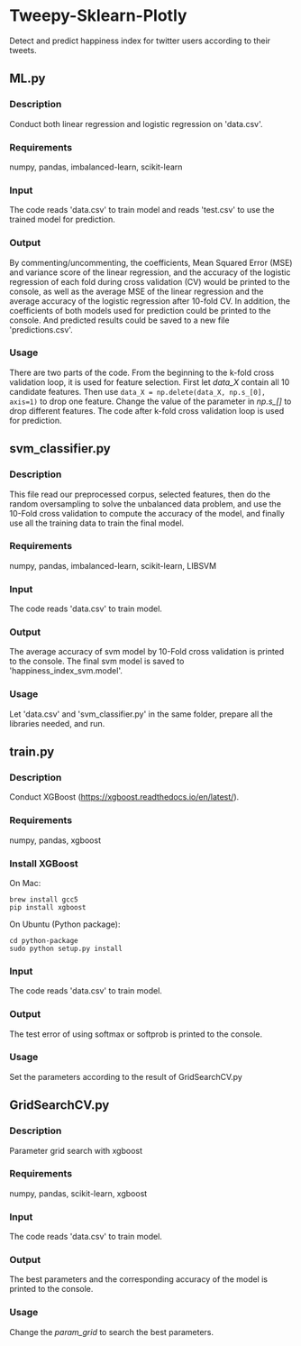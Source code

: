 # Tweepy-Sklearn-Plotly
Detect and predict happiness index for twitter users according to their tweets.

## ML.py
### Description
Conduct both linear regression and logistic regression on 'data.csv'.
### Requirements
numpy, pandas, imbalanced-learn, scikit-learn
### Input
The code reads 'data.csv' to train model and reads 'test.csv' to use the trained model for prediction.
### Output
By commenting/uncommenting, the coefficients, Mean Squared Error (MSE) and variance score of the linear regression, and the accuracy of the logistic regression of each fold during cross validation (CV) would be printed to the console, as well as the average MSE of the linear regression and the average accuracy of the logistic regression after 10-fold CV. In addition, the coefficients of both models used for prediction could be printed to the console. And predicted results could be saved to a new file 'predictions.csv'.
### Usage
There are two parts of the code. From the beginning to the k-fold cross validation loop, it is used for feature selection. First let *data_X* contain all 10 candidate features. Then use ```data_X = np.delete(data_X, np.s_[0], axis=1)``` to drop one feature. Change the value of the parameter in *np.s_[]* to drop different features. The code after k-fold cross validation loop is used for prediction. 

## svm_classifier.py
### Description
This file read our preprocessed corpus, selected features, then do the random oversampling to solve the
unbalanced data problem, and use the 10-Fold cross validation to compute the accuracy of the model, and finally use all
the training data to train the final model.
### Requirements
numpy, pandas, imbalanced-learn, scikit-learn, LIBSVM
### Input
The code reads 'data.csv' to train model.
### Output
The average accuracy of svm model by 10-Fold cross validation is printed to the console. The final svm model is saved to 'happiness_index_svm.model'.
### Usage
Let 'data.csv' and 'svm_classifier.py' in the same folder, prepare all the libraries needed, and run.

## train.py
### Description
Conduct XGBoost (https://xgboost.readthedocs.io/en/latest/).
### Requirements
numpy, pandas, xgboost
### Install XGBoost
On Mac:
```
brew install gcc5
pip install xgboost
```
On Ubuntu (Python package):
```
cd python-package
sudo python setup.py install
```
### Input
The code reads 'data.csv' to train model.
### Output
The test error of using softmax or softprob is printed to the console.
### Usage
Set the parameters according to the result of GridSearchCV.py

## GridSearchCV.py
### Description
Parameter grid search with xgboost
### Requirements
numpy, pandas, scikit-learn, xgboost
### Input
The code reads 'data.csv' to train model.
### Output
The best parameters and the corresponding accuracy of the model is printed to the console.
### Usage
Change the *param_grid* to search the best parameters.
